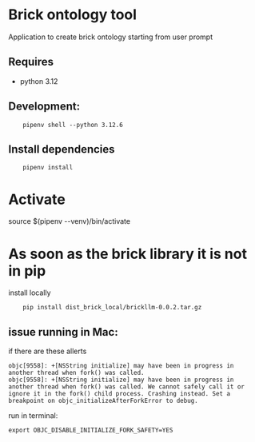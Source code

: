 # Brick ontology tool
Application to create brick ontology starting from user prompt

## Requires
- python 3.12

## Development:
```
    pipenv shell --python 3.12.6
```
## Install dependencies 
```
    pipenv install
```
# Activate 
source $(pipenv --venv)/bin/activate

# As soon as the brick library it is not in pip 
install locally
```
    pip install dist_brick_local/brickllm-0.0.2.tar.gz
```

## issue running in Mac:
if there are these allerts
```
objc[9558]: +[NSString initialize] may have been in progress in another thread when fork() was called.
objc[9558]: +[NSString initialize] may have been in progress in another thread when fork() was called. We cannot safely call it or ignore it in the fork() child process. Crashing instead. Set a breakpoint on objc_initializeAfterForkError to debug.
```

run in terminal:

    export OBJC_DISABLE_INITIALIZE_FORK_SAFETY=YES